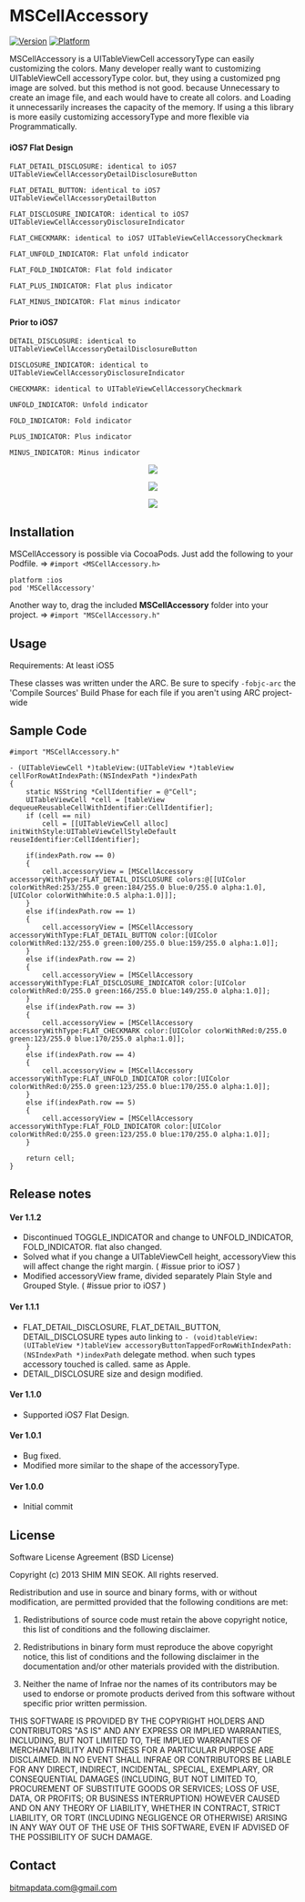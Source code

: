 MSCellAccessory
============

[![Version](https://cocoapod-badges.herokuapp.com/v/MSCellAccessory/badge.png)](https://cocoapod-badges.herokuapp.com/v/MSCellAccessory/badge.png)
[![Platform](https://cocoapod-badges.herokuapp.com/p/MSCellAccessory/badge.png)](https://cocoapod-badges.herokuapp.com/p/MSCellAccessory/badge.png)


MSCellAccessory is a UITableViewCell accessoryType can easily customizing the colors. Many developer really want to customizing UITableViewCell accessoryType color. but, they using a customized png image are solved. but this method is not good. because Unnecessary to create an image file, and each would have to create all colors. and Loading it unnecessarily increases the capacity of the memory. If using a this library is more easily customizing accessoryType and more flexible via Programmatically.

#### iOS7 Flat Design
 
    FLAT_DETAIL_DISCLOSURE: identical to iOS7 UITableViewCellAccessoryDetailDisclosureButton
 
    FLAT_DETAIL_BUTTON: identical to iOS7 UITableViewCellAccessoryDetailButton
 
    FLAT_DISCLOSURE_INDICATOR: identical to iOS7 UITableViewCellAccessoryDisclosureIndicator
 
    FLAT_CHECKMARK: identical to iOS7 UITableViewCellAccessoryCheckmark
 
    FLAT_UNFOLD_INDICATOR: Flat unfold indicator
 
    FLAT_FOLD_INDICATOR: Flat fold indicator

    FLAT_PLUS_INDICATOR: Flat plus indicator

    FLAT_MINUS_INDICATOR: Flat minus indicator
	
#### Prior to iOS7
 
    DETAIL_DISCLOSURE: identical to UITableViewCellAccessoryDetailDisclosureButton
 
    DISCLOSURE_INDICATOR: identical to UITableViewCellAccessoryDisclosureIndicator
 
    CHECKMARK: identical to UITableViewCellAccessoryCheckmark
 
    UNFOLD_INDICATOR: Unfold indicator
 
    FOLD_INDICATOR: Fold indicator

    PLUS_INDICATOR: Plus indicator

    MINUS_INDICATOR: Minus indicator

<p align="center" >
<img src="https://raw.github.com/bitmapdata/MSCellAccessory/master/MSCellAccessoryDemo/ScreenShot3.png">
</p>
<p align="center" >
<img src="https://raw.github.com/bitmapdata/MSCellAccessory/master/MSCellAccessoryDemo/ScreenShot2.png">
</p>
<p align="center" >
<img src="https://raw.github.com/bitmapdata/MSCellAccessory/master/MSCellAccessoryDemo/ScreenShot.png">
</p>

## Installation ##

MSCellAccessory is possible via CocoaPods. Just add the following to your Podfile. => `#import <MSCellAccessory.h>`

    platform :ios
    pod 'MSCellAccessory'

Another way to, drag the included <b>MSCellAccessory</b> folder into your project. => `#import "MSCellAccessory.h"`

## Usage ##

Requirements: At least iOS5

These classes was written under the ARC. Be sure to specify `-fobjc-arc` the 'Compile Sources' Build Phase for each file if you aren't using ARC project-wide

## Sample Code ##

    #import "MSCellAccessory.h"

    - (UITableViewCell *)tableView:(UITableView *)tableView cellForRowAtIndexPath:(NSIndexPath *)indexPath
    {
        static NSString *CellIdentifier = @"Cell";
        UITableViewCell *cell = [tableView dequeueReusableCellWithIdentifier:CellIdentifier];
        if (cell == nil)
            cell = [[UITableViewCell alloc] initWithStyle:UITableViewCellStyleDefault reuseIdentifier:CellIdentifier];
        
        if(indexPath.row == 0)
        {
            cell.accessoryView = [MSCellAccessory accessoryWithType:FLAT_DETAIL_DISCLOSURE colors:@[[UIColor colorWithRed:253/255.0 green:184/255.0 blue:0/255.0 alpha:1.0], [UIColor colorWithWhite:0.5 alpha:1.0]]];
        }
        else if(indexPath.row == 1)
        {
            cell.accessoryView = [MSCellAccessory accessoryWithType:FLAT_DETAIL_BUTTON color:[UIColor colorWithRed:132/255.0 green:100/255.0 blue:159/255.0 alpha:1.0]];
        }
        else if(indexPath.row == 2)
        {
            cell.accessoryView = [MSCellAccessory accessoryWithType:FLAT_DISCLOSURE_INDICATOR color:[UIColor colorWithRed:0/255.0 green:166/255.0 blue:149/255.0 alpha:1.0]];
        }
        else if(indexPath.row == 3)
        {
            cell.accessoryView = [MSCellAccessory accessoryWithType:FLAT_CHECKMARK color:[UIColor colorWithRed:0/255.0 green:123/255.0 blue:170/255.0 alpha:1.0]];
        }
        else if(indexPath.row == 4)
        {
            cell.accessoryView = [MSCellAccessory accessoryWithType:FLAT_UNFOLD_INDICATOR color:[UIColor colorWithRed:0/255.0 green:123/255.0 blue:170/255.0 alpha:1.0]];
        }
        else if(indexPath.row == 5)
        {
            cell.accessoryView = [MSCellAccessory accessoryWithType:FLAT_FOLD_INDICATOR color:[UIColor colorWithRed:0/255.0 green:123/255.0 blue:170/255.0 alpha:1.0]];
        }

        return cell;
    }

## Release notes ###

####    Ver 1.1.2
* Discontinued TOGGLE_INDICATOR and change to UNFOLD_INDICATOR, FOLD_INDICATOR. flat also changed.
* Solved what if you change a UITableViewCell height, accessoryView this will affect change the right margin. ( #issue prior to iOS7 )
* Modified accessoryView frame, divided separately Plain Style and Grouped Style. ( #issue prior to iOS7 )

####    Ver 1.1.1
* FLAT_DETAIL_DISCLOSURE, FLAT_DETAIL_BUTTON, DETAIL_DISCLOSURE types auto linking to `- (void)tableView:(UITableView *)tableView accessoryButtonTappedForRowWithIndexPath:(NSIndexPath *)indexPath` delegate method. when such types accessory touched is called. same as Apple.
* DETAIL_DISCLOSURE size and design modified. 

####    Ver 1.1.0
* Supported iOS7 Flat Design.
    
####    Ver 1.0.1   
* Bug fixed.
* Modified more similar to the shape of the accessoryType.
    
####    Ver 1.0.0 
* Initial commit

## License ##

Software License Agreement (BSD License)

Copyright (c) 2013 SHIM MIN SEOK. All rights reserved.

Redistribution and use in source and binary forms, with or without
modification, are permitted provided that the following conditions are met:

  1. Redistributions of source code must retain the above copyright
     notice, this list of conditions and the following disclaimer.
   
  2. Redistributions in binary form must reproduce the above copyright
     notice, this list of conditions and the following disclaimer in
     the documentation and/or other materials provided with the
     distribution.

  3. Neither the name of Infrae nor the names of its contributors may
     be used to endorse or promote products derived from this software
     without specific prior written permission.

THIS SOFTWARE IS PROVIDED BY THE COPYRIGHT HOLDERS AND CONTRIBUTORS
"AS IS" AND ANY EXPRESS OR IMPLIED WARRANTIES, INCLUDING, BUT NOT
LIMITED TO, THE IMPLIED WARRANTIES OF MERCHANTABILITY AND FITNESS FOR
A PARTICULAR PURPOSE ARE DISCLAIMED. IN NO EVENT SHALL INFRAE OR
CONTRIBUTORS BE LIABLE FOR ANY DIRECT, INDIRECT, INCIDENTAL, SPECIAL,
EXEMPLARY, OR CONSEQUENTIAL DAMAGES (INCLUDING, BUT NOT LIMITED TO,
PROCUREMENT OF SUBSTITUTE GOODS OR SERVICES; LOSS OF USE, DATA, OR
PROFITS; OR BUSINESS INTERRUPTION) HOWEVER CAUSED AND ON ANY THEORY OF
LIABILITY, WHETHER IN CONTRACT, STRICT LIABILITY, OR TORT (INCLUDING
NEGLIGENCE OR OTHERWISE) ARISING IN ANY WAY OUT OF THE USE OF THIS
SOFTWARE, EVEN IF ADVISED OF THE POSSIBILITY OF SUCH DAMAGE.

## Contact ##

bitmapdata.com@gmail.com
